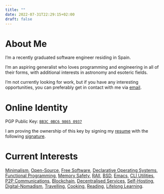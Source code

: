 ```yaml
---
title: ""
date: 2022-07-31T22:29:15+02:00
draft: false
---
```


# About Me

I’m a recently graduated software engineer residing in Spain.

I’m an aspiring generalist who loves programming and engineering in all of their forms, with additional interests in astronomy and esoteric fields.

I’m not currently looking for work, but if you have any interesting opportunities, you can preferably get in contact with me via [email](mailto:manuelpalenzuelamerino@gmail.com).

# Online Identity

PGP Public Key: [`BB3C 0BC6 9865 0937`](https://keybase.io/baitinq/pgp_keys.asc)

I am proving the ownership of this key by signing my [resume](/cv.pdf) with the following [signature](/cv.asc).

# Current Interests

[Minimalism](https://wikipedia.org/wiki/Minimalism), [Open-Source](https://wikipedia.org/wiki/Open_source), [Free Software](https://wikipedia.org/wiki/Free_software_movement), [Declarative Operating Systems](https://nixos.org/), [Functional Programming](https://wikipedia.org/wiki/Functional_programming), [Memory Safety](https://wikipedia.org/wiki/Memory_safe), [RAII](https://en.wikipedia.org/wiki/Resource_acquisition_is_initialization), [BSD](https://wikipedia.org/wiki/Berkeley_Software_Distribution), [Emacs](https://www.gnu.org/software/emacs/), [CLI Utilities](https://wikipedia.org/wiki/Command-line_interface), [P2P Communications](https://wikipedia.org/wiki/Peer-to-peer), [Blockchain](https://wikipedia.org/wiki/Blockchain), [Decentralised Services](https://wikipedia.org/wiki/Decentralization), [Self-Hosting](https://wikipedia.org/wiki/Self-hosting_(web_services)), [Digital-Nomadism](https://wikipedia.org/wiki/Digital_nomad), [Travelling](https://wikipedia.org/wiki/Travel), [Cooking](https://wikipedia.org/wiki/Cooking), [Reading](https://wikipedia.org/wiki/Reading), [Lifelong Learning](https://wikipedia.org/wiki/Lifelong_learning).
